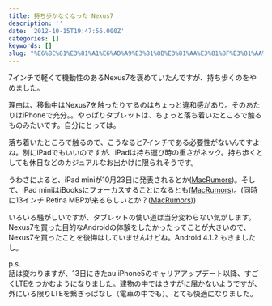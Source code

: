 ```yaml
---
title: 持ち歩かなくなった Nexus7
description: ''
date: '2012-10-15T19:47:56.000Z'
categories: []
keywords: []
slug: "%E6%8C%81%E3%81%A1%E6%AD%A9%E3%81%8B%E3%81%AA%E3%81%8F%E3%81%AA%E3%81%A3%E3%81%9F+Nexus7"
---
```

7インチで軽くて機動性のあるNexus7を褒めていたんですが、持ち歩くのをやめました。

理由は、移動中はNexus7を触ったりするのはちょっと違和感があり。そのあたりはiPhoneで充分。。やっぱりタブレットは、ちょっと落ち着いたところで触るものみたいです。自分にとっては。

落ち着いたところで触るので、こうなると7インチである必要性がないんですよね。別にiPadでもいいのですが、iPadは持ち運び時の重さがネック。持ち歩くとしても休日などのカジュアルなお出かけに限られそうです。

うわさによると、iPad miniが10月23日に発表されるとか([MacRumors](http://www.macrumors.com/2012/10/12/apples-ipad-mini-media-event-reportedly-scheduled-for-october-23/))。そして、iPad miniはiBooksにフォーカスすることになるとも([MacRumors](http://www.macrumors.com/2012/10/12/ipad-mini-event-said-to-focus-on-ibooks/))。(同時に13インチ Retina MBPが来るらしいとか？([MacRumors](http://www.macrumors.com/2012/10/14/13-inch-retina-macbook-pro-to-launch-alongside-ipad-mini-in-october/)))

いろいろ騒がしいですが、タブレットの使い道は当分変わらない気がします。Nexus7を買った目的なAndroidの体験をしたかったってことが大きいので、Nexus7を買ったことを後悔はしていませんけどね。Android 4.1.2 もきましたし。

p.s.  
話は変わりますが、13日にきたau iPhone5のキャリアアップデート以降、すごくLTEをつかむようになりました。建物の中ではさすがに届かないようですが、外にいる限りLTEを繋ぎっぱなし（電車の中でも）。とても快適になりました。